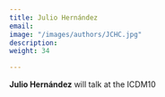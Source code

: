 ```yaml
---
title: Julio Hernández
email: 
image: "/images/authors/JCHC.jpg"
description:
weight: 34

---
```


**Julio Hernández** will talk at the ICDM10
